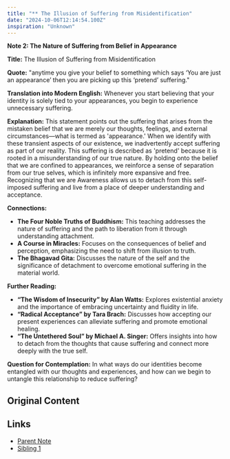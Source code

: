 ```yaml
---
title: "** The Illusion of Suffering from Misidentification"
date: "2024-10-06T12:14:54.100Z"
inspiration: "Unknown"
---
```


**Note 2: The Nature of Suffering from Belief in Appearance**

**Title:** The Illusion of Suffering from Misidentification

**Quote:** "anytime you give your belief to something which says ‘You are just an appearance’ then you are picking up this ‘pretend’ suffering."

**Translation into Modern English:** Whenever you start believing that your identity is solely tied to your appearances, you begin to experience unnecessary suffering.

**Explanation:** This statement points out the suffering that arises from the mistaken belief that we are merely our thoughts, feelings, and external circumstances—what is termed as 'appearance.' When we identify with these transient aspects of our existence, we inadvertently accept suffering as part of our reality. This suffering is described as 'pretend' because it is rooted in a misunderstanding of our true nature. By holding onto the belief that we are confined to appearances, we reinforce a sense of separation from our true selves, which is infinitely more expansive and free. Recognizing that we are Awareness allows us to detach from this self-imposed suffering and live from a place of deeper understanding and acceptance.

**Connections:**
- **The Four Noble Truths of Buddhism:** This teaching addresses the nature of suffering and the path to liberation from it through understanding attachment.
- **A Course in Miracles:** Focuses on the consequences of belief and perception, emphasizing the need to shift from illusion to truth.
- **The Bhagavad Gita:** Discusses the nature of the self and the significance of detachment to overcome emotional suffering in the material world.

**Further Reading:**
- **“The Wisdom of Insecurity” by Alan Watts:** Explores existential anxiety and the importance of embracing uncertainty and fluidity in life.
- **“Radical Acceptance” by Tara Brach:** Discusses how accepting our present experiences can alleviate suffering and promote emotional healing.
- **“The Untethered Soul” by Michael A. Singer:** Offers insights into how to detach from the thoughts that cause suffering and connect more deeply with the true self.

**Question for Contemplation:** In what ways do our identities become entangled with our thoughts and experiences, and how can we begin to untangle this relationship to reduce suffering?



## Original Content



## Links

- [Parent Note](/parent-note.md)
- [Sibling 1](/zettel1.md)
